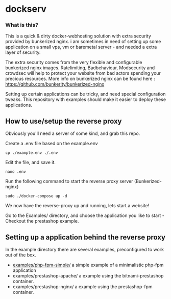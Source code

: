 # dockserv



### What is this?

This is a quick & dirty docker-webhosting solution with extra security provided by bunkerized nginx. i am sometimes in need of setting up some application on a small vps, vm or baremetal server - and needed a extra layer of security.

The extra security comes from the very flexible and configurable bunkerized nginx images. Ratelimiting, Badbehaviour, Modsecurity and crowdsec will help to protect your website from bad actors spending your precious resources. More info on bunkerized nginx can be found here : https://github.com/bunkerity/bunkerized-nginx 

Setting up certain applications can be tricky, and need special configuration tweaks. This repository with examples should make it easier to deploy these applications.


## How to use/setup the reverse proxy

Obviously you'll need a server of some kind, and grab this repo.

Create a .env file based on the example.env

``cp ./example.env ./.env``

Edit the file, and save it.

``nano .env``

Run the following command to start the reverse proxy server (Bunkerized-nginx)

``sudo ./docker-compose up -d``

We now have the reverse-proxy up and running, lets start a website!

Go to the Examples/ directory, and choose the application you like to start - Checkout the prestashop example.

## Setting up a application behind the reverse proxy


In the example directory there are several examples, preconfigured to work out of the box.


 - [examples/php-fpm-simple/](https://github.com/jerryhopper/dockserv/tree/master/examples/php-fpm-simple)  a simple example of a minimalistic php-fpm application
 - examples/prestashop-apache/  a example using the bitnami-prestashop container.
 - examples/prestashop-nginx/   a example using the prestashop-fpm container.





